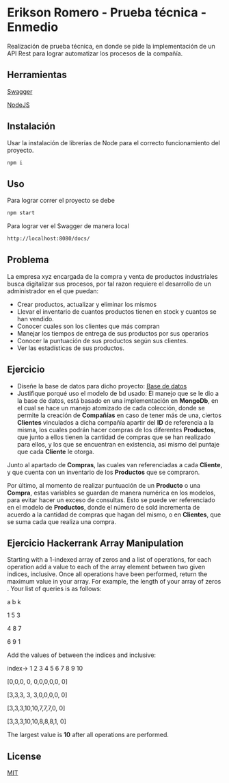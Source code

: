 # Erikson Romero - Prueba técnica - Enmedio

Realización de prueba técnica, en donde se pide la implementación de un API Rest para lograr automatizar los procesos de la compañía.

## Herramientas
[Swagger](http://swagger.io)

[NodeJS](https://nodejs.org/es/)

## Instalación

Usar la instalación de librerías de Node para el correcto funcionamiento del proyecto.

```bash
npm i
```

## Uso

Para lograr correr el proyecto se debe

```bash
npm start
```

Para lograr ver el Swagger de manera local

```bash
http://localhost:8080/docs/
```

## Problema
La empresa xyz encargada de la compra y venta de productos industriales busca digitalizar sus procesos, 
por tal razon requiere el desarrollo de un administrador en el que puedan:

- Crear productos, actualizar y eliminar los mismos
- Llevar el inventario de cuantos productos tienen en stock y cuantos se han vendido.
- Conocer cuales son los clientes que más compran
- Manejar los tiempos de entrega de sus productos por sus operarios
- Conocer la puntuación de sus productos según sus clientes.
- Ver las estadísticas de sus productos.

## Ejercicio
- Diseñe la base de datos para dicho proyecto: [Base de datos](https://drive.google.com/file/d/1MJ_4atHlTwaiVzZix_n8xega-TEnVmEf/view?usp=sharing)
- Justifique porqué uso el modelo de bd usado: El manejo que se le dio a la base de datos, está basado en una implementación en **MongoDb**, en el cual se hace un manejo atomizado de cada colección, donde se permite la creación de **Compañías** en caso de tener más de una, ciertos **Clientes** vinculados a dicha compañía apartir del **ID** de referencia a la misma, los cuales podrán hacer compras de los diferentes **Productos**, que junto a ellos tienen la cantidad de compras que se han realizado para ellos, y los que se encuentran en existencia, asi mismo del puntaje que cada **Cliente** le otorga.

Junto al apartado de **Compras**, las cuales van referenciadas a cada **Cliente**, y que cuenta con un inventario de los **Productos** que se compraron.

Por último, al momento de realizar puntuación de un **Producto** o una **Compra**, estas variables se guardan de manera numérica en los modelos, para evitar hacer un exceso de consultas. Esto se puede ver referenciado en el modelo de **Productos**, donde el número de sold incrementa de acuerdo a la cantidad de compras que hagan del mismo, o en **Clientes**, que se suma cada que realiza una compra.

## Ejercicio Hackerrank Array Manipulation
Starting with a 1-indexed array of zeros and a list of operations, for each operation add a value to each of the array
element between two given indices, inclusive. Once all operations have been performed, return the maximum value in
your array.
For example, the length of your array of zeros . Your list of queries is as follows:

a b k

1 5 3

4 8 7

6 9 1

Add the values of between the indices and inclusive:

index-> 1 2 3 4 5 6 7 8 9 10

[0,0,0, 0, 0,0,0,0,0, 0]

[3,3,3, 3, 3,0,0,0,0, 0]

[3,3,3,10,10,7,7,7,0, 0]

[3,3,3,10,10,8,8,8,1, 0]

The largest value is **10** after all operations are performed.

## License
[MIT](https://choosealicense.com/licenses/mit/)
